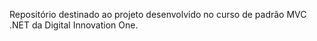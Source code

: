 Repositório destinado ao projeto desenvolvido no curso de padrão MVC .NET da Digital Innovation One.